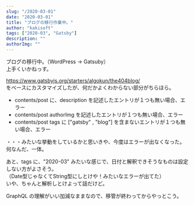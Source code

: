 ```yaml
---
slug: "/2020-03-01"
date: "2020-03-01"
title: "ブログの移行作業中。"
author: "kakisoft"
tags: ["2020-03", "Gatsby"]
description: ""
authorImg: ""
---
```

ブログの移行中。（WordPress -> Gatsuby）  
上手くいかねっす。

<https://www.gatsbyjs.org/starters/algokun/the404blog/>  
をベースにカスタマイズしたが、何だかよくわからない部分がちらほら。

 * contents/post に、description を記述したエントリが１つも無い場合、エラー
 * contents/post authorImg を記述したエントリが１つも無い場合、エラー
 * contents/post tags に ["gatsby" , "blog"] を含まないエントリが１つも無い場合、エラー

・・・みたいな挙動をしているかと思いきや、今度はエラーが出なくなった。  
何なんだ、一体。

あと、tags に、"2020-03" みたいな感じで、日付と解釈できそうなものは設定しない方がよさそう。  
（Date型じゃなくてString型にしとけや！みたいなエラーが出てた）  
いや、ちゃんと解析しとけよって話だけど。  

GraphQL の理解がいい加減なままなので、移管が終わってからやっとこう。  



